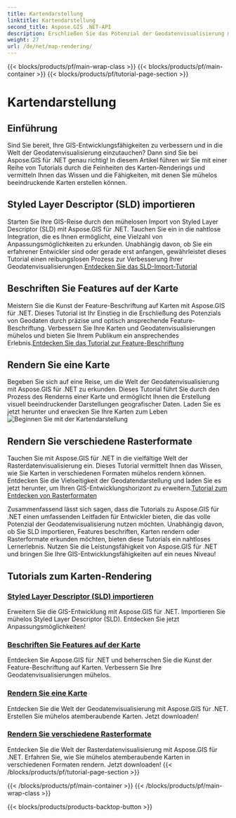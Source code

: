 ```yaml
---
title: Kartendarstellung
linktitle: Kartendarstellung
second_title: Aspose.GIS .NET-API
description: Erschließen Sie das Potenzial der Geodatenvisualisierung mit Aspose.GIS für .NET. Importieren Sie mühelos SLD, beschriften Sie Features und rendern Sie beeindruckende Karten. Jetzt entdecken!
weight: 27
url: /de/net/map-rendering/
---
```


{{< blocks/products/pf/main-wrap-class >}}
{{< blocks/products/pf/main-container >}}
{{< blocks/products/pf/tutorial-page-section >}}

# Kartendarstellung

## Einführung
Sind Sie bereit, Ihre GIS-Entwicklungsfähigkeiten zu verbessern und in die Welt der Geodatenvisualisierung einzutauchen? Dann sind Sie bei Aspose.GIS für .NET genau richtig! In diesem Artikel führen wir Sie mit einer Reihe von Tutorials durch die Feinheiten des Karten-Renderings und vermitteln Ihnen das Wissen und die Fähigkeiten, mit denen Sie mühelos beeindruckende Karten erstellen können.

## Styled Layer Descriptor (SLD) importieren

 Starten Sie Ihre GIS-Reise durch den mühelosen Import von Styled Layer Descriptor (SLD) mit Aspose.GIS für .NET. Tauchen Sie ein in die nahtlose Integration, die es Ihnen ermöglicht, eine Vielzahl von Anpassungsmöglichkeiten zu erkunden. Unabhängig davon, ob Sie ein erfahrener Entwickler sind oder gerade erst anfangen, gewährleistet dieses Tutorial einen reibungslosen Prozess zur Verbesserung Ihrer Geodatenvisualisierungen.[Entdecken Sie das SLD-Import-Tutorial](./import-styled-layer-descriptor/)

## Beschriften Sie Features auf der Karte

Meistern Sie die Kunst der Feature-Beschriftung auf Karten mit Aspose.GIS für .NET. Dieses Tutorial ist Ihr Einstieg in die Erschließung des Potenzials von Geodaten durch präzise und optisch ansprechende Feature-Beschriftung. Verbessern Sie Ihre Karten und Geodatenvisualisierungen mühelos und bieten Sie Ihrem Publikum ein ansprechendes Erlebnis.[Entdecken Sie das Tutorial zur Feature-Beschriftung](./label-features-on-map/)

## Rendern Sie eine Karte

 Begeben Sie sich auf eine Reise, um die Welt der Geodatenvisualisierung mit Aspose.GIS für .NET zu erkunden. Dieses Tutorial führt Sie durch den Prozess des Renderns einer Karte und ermöglicht Ihnen die Erstellung visuell beeindruckender Darstellungen geografischer Daten. Laden Sie es jetzt herunter und erwecken Sie Ihre Karten zum Leben![Beginnen Sie mit der Kartendarstellung](./render-a-map/)

## Rendern Sie verschiedene Rasterformate

Tauchen Sie mit Aspose.GIS für .NET in die vielfältige Welt der Rasterdatenvisualisierung ein. Dieses Tutorial vermittelt Ihnen das Wissen, wie Sie Karten in verschiedenen Formaten mühelos rendern können. Entdecken Sie die Vielseitigkeit der Geodatendarstellung und laden Sie es jetzt herunter, um Ihren GIS-Entwicklungshorizont zu erweitern.[Tutorial zum Entdecken von Rasterformaten](./render-various-raster-formats/)

Zusammenfassend lässt sich sagen, dass die Tutorials zu Aspose.GIS für .NET einen umfassenden Leitfaden für Entwickler bieten, die das volle Potenzial der Geodatenvisualisierung nutzen möchten. Unabhängig davon, ob Sie SLD importieren, Features beschriften, Karten rendern oder Rasterformate erkunden möchten, bieten diese Tutorials ein nahtloses Lernerlebnis. Nutzen Sie die Leistungsfähigkeit von Aspose.GIS für .NET und bringen Sie Ihre GIS-Entwicklungsfähigkeiten auf ein neues Niveau!
## Tutorials zum Karten-Rendering
### [Styled Layer Descriptor (SLD) importieren](./import-styled-layer-descriptor/)
Erweitern Sie die GIS-Entwicklung mit Aspose.GIS für .NET. Importieren Sie mühelos Styled Layer Descriptor (SLD). Entdecken Sie jetzt Anpassungsmöglichkeiten!
### [Beschriften Sie Features auf der Karte](./label-features-on-map/)
Entdecken Sie Aspose.GIS für .NET und beherrschen Sie die Kunst der Feature-Beschriftung auf Karten. Verbessern Sie Ihre Geodatenvisualisierungen mühelos.
### [Rendern Sie eine Karte](./render-a-map/)
Entdecken Sie die Welt der Geodatenvisualisierung mit Aspose.GIS für .NET. Erstellen Sie mühelos atemberaubende Karten. Jetzt downloaden!
### [Rendern Sie verschiedene Rasterformate](./render-various-raster-formats/)
Entdecken Sie die Welt der Rasterdatenvisualisierung mit Aspose.GIS für .NET. Erfahren Sie, wie Sie mühelos atemberaubende Karten in verschiedenen Formaten rendern. Jetzt downloaden!
{{< /blocks/products/pf/tutorial-page-section >}}

{{< /blocks/products/pf/main-container >}}
{{< /blocks/products/pf/main-wrap-class >}}

{{< blocks/products/products-backtop-button >}}
